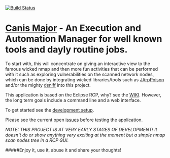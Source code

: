 [![Build Status](https://secure.travis-ci.org/leaobr/CanisMajor.png)](http://travis-ci.org/leaobr/CanisMajor)

# [Canis Major](https://en.wikipedia.org/wiki/Canis_Major) - An Execution and Automation Manager for well known tools and dayly routine jobs.

To start with, this will concentrate on giving an interactive view to the famous wicked nmap
and then more fun activities that can be performed with it such as exploring
vulnerabilities on the scanned network nodes, which can be done by integrating wicked libraries/tools
such as [JArpPoison](https://github.com/alamages/JArpPoison) and/or the mighty [dsniff](https://github.com/tecknicaltom/dsniff)
into this project.

This application is based on the Eclipse RCP, why? see the [WIKI](https://github.com/leaobr/CanisMajor/wiki/Why-Eclipse-RCP-application%3F).
However, the long term goals include a command line and a web interface.

To get started see the [development setup](https://github.com/leaobr/CanisMajor/wiki).

Please see the current open [issues](https://github.com/leaobr/CanisMajor/issues) before testing the application.


_NOTE: THIS PROJECT IS AT VERY EARLY STAGES OF DEVELOPMENT! It doesn't do or show anything very exciting at the moment but a simple nmap scan nodes tree in a RCP GUI._

#####Enjoy it, use it, abuse it and share your thoughts!
